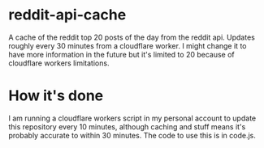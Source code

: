 # reddit-api-cache
A cache of the reddit top 20 posts of the day from the reddit api. Updates roughly every 30 minutes from a cloudflare worker. I might change it to have more information in the future but it's limited to 20 because of cloudflare workers limitations.
# How it's done
I am running a cloudflare workers script in my personal account to update this repository every 10 minutes, although caching and stuff means it's probably accurate to within 30 minutes.
The code to use this is in code.js.
